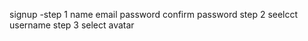 signup
-step 1
name email password confirm password 
step 2 
seelcct username 
step 3 
select avatar 




